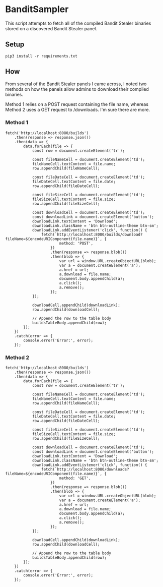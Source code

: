 # BanditSampler

This script attempts to fetch all of the compiled Bandit Stealer binaries stored on a discovered Bandit Stealer panel. 

## Setup 

`pip3 install -r requirements.txt`

## How

From several of the Bandit Stealer panels I came across, I noted two methods on how the panels allow admins to download their compiled binaries. 

Method 1 relies on a POST request containing the file name, whereas Method 2 uses a GET request to /downloads. I'm sure there are more.

### Method 1

```
fetch('http://localhost:8080/builds')
	.then(response => response.json())
	.then(data => {
		data.forEach(file => {
			const row = document.createElement('tr');

			const fileNameCell = document.createElement('td');
			fileNameCell.textContent = file.name;
			row.appendChild(fileNameCell);

			const fileDateCell = document.createElement('td');
			fileDateCell.textContent = file.date;
			row.appendChild(fileDateCell);

			const fileSizeCell = document.createElement('td');
			fileSizeCell.textContent = file.size;
			row.appendChild(fileSizeCell);

			const downloadCell = document.createElement('td');
			const downloadLink = document.createElement('button');
			downloadLink.textContent = 'Download';
			downloadLink.className = 'btn btn-outline-theme btn-sm';
			downloadLink.addEventListener('click', function() {
				fetch(`http://localhost:8080/builds/download?fileName=${encodeURIComponent(file.name)}`, {
						method: 'POST',
					})
					.then(response => response.blob())
					.then(blob => {
						var url = window.URL.createObjectURL(blob);
						var a = document.createElement('a');
						a.href = url;
						a.download = file.name;
						document.body.appendChild(a);
						a.click();
						a.remove();
					});
			});

			downloadCell.appendChild(downloadLink);
			row.appendChild(downloadCell);

			// Append the row to the table body
			buildsTableBody.appendChild(row);
		});
	})
	.catch(error => {
		console.error('Error:', error);
	});
```

### Method 2

```
fetch('http://localhost:8080/builds')
	.then(response => response.json())
	.then(data => {
		data.forEach(file => {
			const row = document.createElement('tr');

			const fileNameCell = document.createElement('td');
			fileNameCell.textContent = file.name;
			row.appendChild(fileNameCell);

			const fileDateCell = document.createElement('td');
			fileDateCell.textContent = file.date;
			row.appendChild(fileDateCell);

			const fileSizeCell = document.createElement('td');
			fileSizeCell.textContent = file.size;
			row.appendChild(fileSizeCell);

			const downloadCell = document.createElement('td');
			const downloadLink = document.createElement('button');
			downloadLink.textContent = 'Download';
			downloadLink.className = 'btn btn-outline-theme btn-sm';
			downloadLink.addEventListener('click', function() {
				fetch(`http://localhost:8080/downloads?fileName=${encodeURIComponent(file.name)}`, {
						method: 'GET',
					})
					.then(response => response.blob())
					.then(blob => {
						var url = window.URL.createObjectURL(blob);
						var a = document.createElement('a');
						a.href = url;
						a.download = file.name;
						document.body.appendChild(a);
						a.click();
						a.remove();
					});
			});

			downloadCell.appendChild(downloadLink);
			row.appendChild(downloadCell);

			// Append the row to the table body
			buildsTableBody.appendChild(row);
		});
	})
	.catch(error => {
		console.error('Error:', error);
	});
```